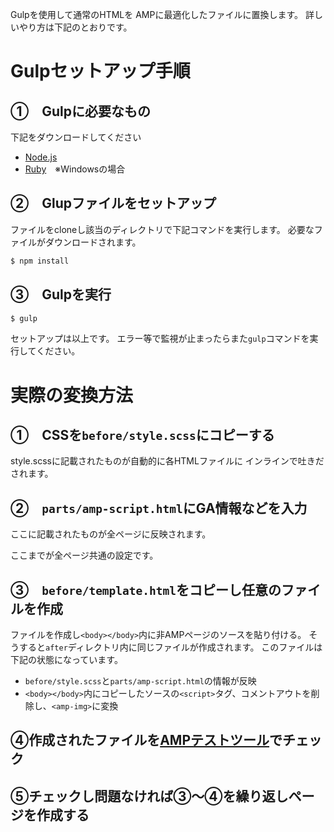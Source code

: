 Gulpを使用して通常のHTMLを
AMPに最適化したファイルに置換します。
詳しいやり方は下記のとおりです。

# Gulpセットアップ手順
## ①　Gulpに必要なもの
下記をダウンロードしてください
- [Node.js](https://nodejs.org/ja/)
- [Ruby](http://rubyinstaller.org/downloads/)　※Windowsの場合

## ②　Glupファイルをセットアップ
ファイルをcloneし該当のディレクトリで下記コマンドを実行します。
必要なファイルがダウンロードされます。
```bash
$ npm install
```

## ③　Gulpを実行
```bash
$ gulp
```
セットアップは以上です。
エラー等で監視が止まったらまた`gulp`コマンドを実行してください。

# 実際の変換方法
## ①　CSSを`before/style.scss`にコピーする
style.scssに記載されたものが自動的に各HTMLファイルに
インラインで吐きだされます。

## ②　`parts/amp-script.html`にGA情報などを入力
ここに記載されたものが全ページに反映されます。

ここまでが全ページ共通の設定です。

## ③　`before/template.html`をコピーし任意のファイルを作成
ファイルを作成し`<body></body>`内に非AMPページのソースを貼り付ける。
そうすると`after`ディレクトリ内に同じファイルが作成されます。
このファイルは下記の状態になっています。
- `before/style.scss`と`parts/amp-script.html`の情報が反映
- `<body></body>`内にコピーしたソースの`<script>`タグ、コメントアウトを削除し、`<amp-img>`に変換

## ④作成されたファイルを[AMPテストツール](https://search.google.com/search-console/amp)でチェック

## ⑤チェックし問題なければ③～④を繰り返しページを作成する
